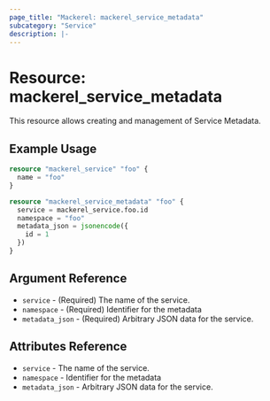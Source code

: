 ```yaml
---
page_title: "Mackerel: mackerel_service_metadata"
subcategory: "Service"
description: |-
---
```


# Resource: mackerel_service_metadata

This resource allows creating and management of Service Metadata.

## Example Usage
```terraform
resource "mackerel_service" "foo" {
  name = "foo"
}

resource "mackerel_service_metadata" "foo" {
  service = mackerel_service.foo.id
  namespace = "foo"
  metadata_json = jsonencode({
    id = 1
  })
}
```

## Argument Reference

* `service` - (Required) The name of the service.
* `namespace` - (Required) Identifier for the metadata
* `metadata_json` - (Required) Arbitrary JSON data for the service.

## Attributes Reference

* `service` - The name of the service.
* `namespace` - Identifier for the metadata
* `metadata_json` - Arbitrary JSON data for the service.

